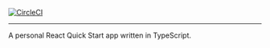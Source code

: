 [![CircleCI](https://circleci.com/gh/S-a-l-a-d/react-quick-start.svg?style=svg&circle-token=2d21554f885198a75a9325a10b21b21602b3bdc1)](https://circleci.com/gh/S-a-l-a-d/react-quick-start)

---

A personal React Quick Start app written in TypeScript.
